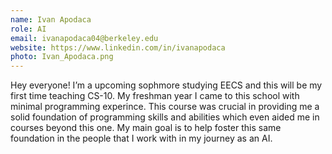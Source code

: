 ```yaml
---
name: Ivan Apodaca
role: AI
email: ivanapodaca04@berkeley.edu
website: https://www.linkedin.com/in/ivanapodaca
photo: Ivan_Apodaca.png
---
```

Hey everyone! I’m a upcoming sophmore studying EECS and this will be my first time teaching CS-10. My freshman year I came to this school with minimal programming experince. This course was crucial in providing me a solid foundation of programming skills and abilities which even aided me in courses beyond this one. My main goal is to help foster this same foundation in the people that I work with in my journey as an AI.
